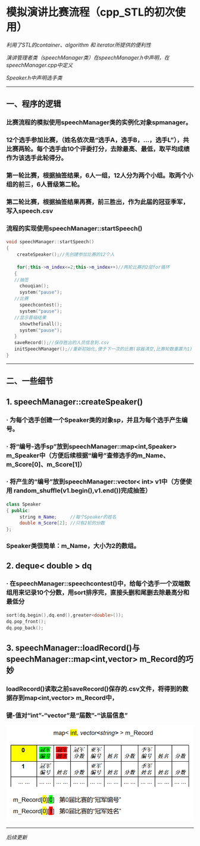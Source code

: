 # 模拟演讲比赛流程（cpp_STL的初次使用）

*利用了STL的container、algorithm 和 iterator所提供的便利性*

*演讲管理者类（speechManager类）在speechManager.h中声明，在speechManager.cpp中定义*

*Speaker.h中声明选手类*

---
## 一、程序的逻辑

### 比赛流程的模拟使用speechManager类的实例化对象spmanager。
### 12个选手参加比赛，（姓名依次是“选手A，选手B，...，选手L”），共比赛两轮。每个选手由10个评委打分，去除最高、最低，取平均成绩作为该选手此轮得分。
### 第一轮比赛，根据抽签结果，6人一组，12人分为两个小组。取两个小组的前三，6人晋级第二轮。
### 第二轮比赛，根据抽签结果再赛，前三胜出，作为此届的冠亚季军，写入speech.csv

### 流程的实现使用speechManager::startSpeech()
```c++
void speechManager::startSpeech()
{  
    createSpeaker();//先创建参加比赛的12个人

    for(;this->m_index<=2;this->m_index++)//两轮比赛的2层for循环
   {
   //抽签
     chouqian();
     system("pause");
   //比赛
     speechcontest();
     system("pause");
   //显示晋级结果
     showthefinall();   
     system("pause");
   } 
   saveRecord();//保存胜出的人员信息到.csv
   initSpeechManager();//重新初始化,便于下一次的比赛(容器清空,比赛轮数重置为1)
}
```

---
## 二、一些细节
## 1. speechManager::createSpeaker()
### · 为每个选手创建一个Speaker类的对象sp，并且为每个选手产生编号。
### · 将“编号-选手sp”放到speechManager::map<int,Speaker> m_Speaker中（方便后续根据“编号”查修选手的m_Name、m_Score[0]、m_Score[1]）
### · 将产生的“编号”放到speechManager::vector< int> v1中（方便使用 random_shuffle(v1.begin(),v1.end())完成抽签）
```C++
class Speaker
{ public:
     string m_Name;     //每个Speaker的姓名
     double m_Score[2]; //只有2轮的分数
};
```
### Speaker类很简单：m_Name，大小为2的数组。

## 2. deque< double > dq 
### · 在speechManager::speechcontest()中，给每个选手一个双端数组用来记录10个分数，用sort排序完，直接头删和尾删去除最高分和最低分
```c++
sort(dq.begin(),dq.end(),greater<double>());
dq.pop_front();  
dq.pop_back();
```

## 3. speechManager::loadRecord()与speechManager::map<int,vector<string>> m_Record的巧妙
### loadRecord()读取之前saveRecord()保存的.csv文件，将得到的数据存到map<int,vector<string>> m_Record中，
### 键-值对“int”-“vector<string>”是“届数”-“该届信息”
![](/example.png)

---
*后续更新*




